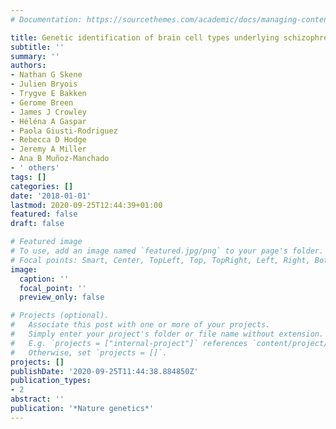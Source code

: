 ```yaml
---
# Documentation: https://sourcethemes.com/academic/docs/managing-content/

title: Genetic identification of brain cell types underlying schizophrenia
subtitle: ''
summary: ''
authors:
- Nathan G Skene
- Julien Bryois
- Trygve E Bakken
- Gerome Breen
- James J Crowley
- Héléna A Gaspar
- Paola Giusti-Rodriguez
- Rebecca D Hodge
- Jeremy A Miller
- Ana B Muñoz-Manchado
- ' others'
tags: []
categories: []
date: '2018-01-01'
lastmod: 2020-09-25T12:44:39+01:00
featured: false
draft: false

# Featured image
# To use, add an image named `featured.jpg/png` to your page's folder.
# Focal points: Smart, Center, TopLeft, Top, TopRight, Left, Right, BottomLeft, Bottom, BottomRight.
image:
  caption: ''
  focal_point: ''
  preview_only: false

# Projects (optional).
#   Associate this post with one or more of your projects.
#   Simply enter your project's folder or file name without extension.
#   E.g. `projects = ["internal-project"]` references `content/project/deep-learning/index.md`.
#   Otherwise, set `projects = []`.
projects: []
publishDate: '2020-09-25T11:44:38.884850Z'
publication_types:
- 2
abstract: ''
publication: '*Nature genetics*'
---
```

